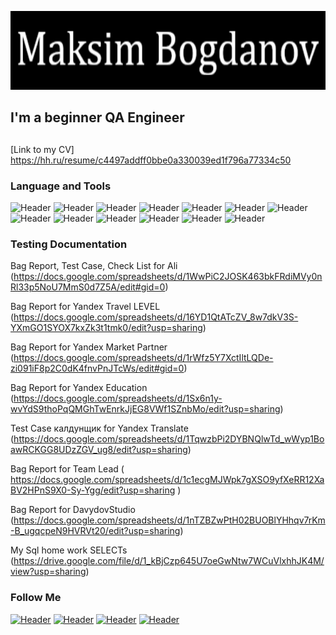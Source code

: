
![Header](https://github.com/FDDImax/FDDImax/blob/main/assets/asset.gif)

## I'm a beginner QA Engineer  


## 
[Link to my CV] https://hh.ru/resume/c4497addff0bbe0a330039ed1f796a77334c50


### Language and Tools
![Header](https://img.shields.io/badge/Jira-090909?style=for-the-badge&logo=jira&logoColor=136be1)
![Header](https://img.shields.io/badge/Postman-090909?style=for-the-badge&logo=postman&logoColor=f76935)
![Header](https://img.shields.io/badge/Swagger-090909?style=for-the-badge&logo=swagger&logoColor=7ede2b)
![Header](https://img.shields.io/badge/Github-090909?style=for-the-badge&logo=github&logoColor=8cc4d7)
![Header](https://img.shields.io/badge/AzureDevops-090909?style=for-the-badge&logo=azuredevops&logoColor=0074d0)
![Header](https://img.shields.io/badge/Figma-090909?style=for-the-badge&logo=figma&logoColor=7d5fa6)
![Header](https://img.shields.io/badge/Jenkins-090909?style=for-the-badge&logo=jenkins&logoColor=f7f7f7)
![Header](https://img.shields.io/badge/MySQL-090909?style=for-the-badge&logo=mysql&logoColor=00618a)
![Header](https://img.shields.io/badge/DevTools-090909?style=for-the-badge&logo=googlechrome&logoColor=2674f2)
![Header](https://img.shields.io/badge/AndroidStudio-090909?style=for-the-badge&logo=androidstudio&logoColor=3ad07d)
![Header](https://img.shields.io/badge/TestRail-090909?style=for-the-badge&logo=&logoColor=71b556)
![Header](https://img.shields.io/badge/Fiddler-090909?style=for-the-badge&logo=fiddler&logoColor=8cc4d7)
![Header](https://img.shields.io/badge/CharlesProxy-090909?style=for-the-badge&logo=charlesproxy&logoColor=8cc4d7)



### Testing Documentation

Bag Report, Test Case, Check List for Ali (https://docs.google.com/spreadsheets/d/1WwPiC2JOSK463bkFRdiMVy0nRl33p5NoU7MmS0d7Z5A/edit#gid=0)

Bag Report for Yandex Travel LEVEL (https://docs.google.com/spreadsheets/d/16YD1QtATcZV_8w7dkV3S-YXmGO1SYOX7kxZk3t1tmk0/edit?usp=sharing)

Bag Report for Yandex Market Partner (https://docs.google.com/spreadsheets/d/1rWfz5Y7XctIltLQDe-zi091iF8p2C0dK4fnvPnJTcWs/edit#gid=0)

Bag Report for Yandex Education (https://docs.google.com/spreadsheets/d/1Sx6n1y-wvYdS9thoPqQMGhTwEnrkJjEG8VWf1SZnbMo/edit?usp=sharing)

Test Case калдунщик for Yandex Translate (https://docs.google.com/spreadsheets/d/1TqwzbPi2DYBNQlwTd_wWyp1BoawRCKGG8UDzZGV_ug8/edit?usp=sharing) 

Bag Report for Team Lead    ( https://docs.google.com/spreadsheets/d/1c1ecgMJWpk7gXSO9yfXeRR12XaBV2HPnS9X0-Sy-Ygg/edit?usp=sharing )

Bag Report for DavydovStudio (https://docs.google.com/spreadsheets/d/1nTZBZwPtH02BUOBlYHhqv7rKm-B_ugqcpeN9HVRVt20/edit?usp=sharing)

My Sql home work SELECTs (https://drive.google.com/file/d/1_kBjCzp645U7oeGwNtw7WCuVlxhhJK4M/view?usp=sharing)


### Follow Me
[![Header](https://img.shields.io/badge/Instagram-090909?style=for-the-badge&logo=instagram&logoColor=9939a3)](https://instagram.com/bogdanovmaksim?igshid=ZDdkNTZiNTM=)
[![Header](https://img.shields.io/badge/Telegram-090909?style=for-the-badge&logo=telegram&logoColor=31a5db)](https://t.me/MaxFDDI)
[![Header](https://img.shields.io/badge/Twitter-090909?style=for-the-badge&logo=twitter&logoColor=1c96e8)](https://twitter.com/MaBogdanov)
[![Header](https://img.shields.io/badge/Linkedin-090909?style=for-the-badge&logo=linkedin&logoColor=0073b1)](www.linkedin.com/in/MaksimBogdanov-ba4776261)
